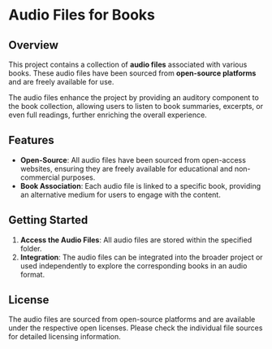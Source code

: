 # Audio Files for Books

## Overview

This project contains a collection of **audio files** associated with various books. These audio files have been sourced from **open-source platforms** and are freely available for use.

The audio files enhance the project by providing an auditory component to the book collection, allowing users to listen to book summaries, excerpts, or even full readings, further enriching the overall experience.

## Features

- **Open-Source**: All audio files have been sourced from open-access websites, ensuring they are freely available for educational and non-commercial purposes.
- **Book Association**: Each audio file is linked to a specific book, providing an alternative medium for users to engage with the content.

## Getting Started

1. **Access the Audio Files**: All audio files are stored within the specified folder.
2. **Integration**: The audio files can be integrated into the broader project or used independently to explore the corresponding books in an audio format.

## License

The audio files are sourced from open-source platforms and are available under the respective open licenses. Please check the individual file sources for detailed licensing information.
